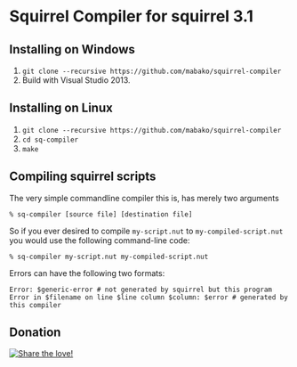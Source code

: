 # Squirrel Compiler for squirrel 3.1

## Installing on Windows

1. `git clone --recursive https://github.com/mabako/squirrel-compiler`
2. Build with Visual Studio 2013.

## Installing on Linux

1. `git clone --recursive https://github.com/mabako/squirrel-compiler`
2. `cd sq-compiler`
3. `make`

## Compiling squirrel scripts

The very simple commandline compiler this is, has merely two arguments

    % sq-compiler [source file] [destination file]

So if you ever desired to compile `my-script.nut` to `my-compiled-script.nut`
you would use the following command-line code:

    % sq-compiler my-script.nut my-compiled-script.nut

Errors can have the following two formats:

    Error: $generic-error # not generated by squirrel but this program
    Error in $filename on line $line column $column: $error # generated by this compiler

## Donation
[![Share the love!](https://chewbacco-stuff.s3.amazonaws.com/donate.png)](https://www.paypal.com/cgi-bin/webscr?cmd=_s-xclick&hosted_button_id=KXUYS4ARNHCN8)

